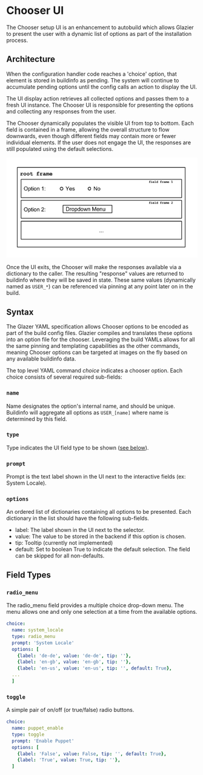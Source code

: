 # Chooser UI

<!--* freshness: { owner: '@tseknet' reviewed: '2022-04-21' } *-->

The Chooser setup UI is an enhancement to autobuild which allows Glazier to
present the user with a dynamic list of options as part of the installation
process.

## Architecture

When the configuration handler code reaches a 'choice' option, that element is
stored in buildinfo as pending. The system will continue to accumulate pending
options until the config calls an action to display the UI.

The UI display action retrieves all collected options and passes them to a fresh
UI instance. The Chooser UI is responsible for presenting the options and
collecting any responses from the user.

The Chooser dynamically populates the visible UI from top to bottom. Each field
is contained in a frame, allowing the overall structure to flow downwards, even
though different fields may contain more or fewer individual elements. If the
user does not engage the UI, the responses are still populated using the default
selections.

![Chooser Frames](chooser_frames.png)

Once the UI exits, the Chooser will make the responses available via a
dictionary to the caller. The resulting "response" values are returned to
buildinfo where they will be saved in state. These same values (dynamically
named as `USER_*`) can be referenced via pinning at any point later on in the
build.

## Syntax

The Glazer YAML specification allows Chooser options to be encoded as part of
the build config files. Glazier compiles and translates these options into an
option file for the chooser. Leveraging the build YAMLs allows for all the same
pinning and templating capabilities as the other commands, meaning Chooser
options can be targeted at images on the fly based on any available buildinfo
data.

The top level YAML command *choice* indicates a chooser option. Each choice
consists of several required sub-fields:

### `name`

Name designates the option's internal name, and should be unique. Buildinfo will
aggregate all options as `USER_[name]` where name is determined by this field.

### `type`

Type indicates the UI field type to be shown ([see below](#field-types)).

### `prompt`

Prompt is the text label shown in the UI next to the interactive fields (ex:
System Locale).

### `options`

An ordered list of dictionaries containing all options to be presented. Each
dictionary in the list should have the following sub-fields.

*   label: The label shown in the UI next to the selector.
*   value: The value to be stored in the backend if this option is chosen.
*   tip: Tooltip (currently not implemented)
*   default: Set to boolean True to indicate the default selection. The field
    can be skipped for all non-defaults.

## Field Types

### `radio_menu`

The radio_menu field provides a multiple choice drop-down menu. The menu allows
one and only one selection at a time from the available options.

```yaml
choice:
  name: system_locale
  type: radio_menu
  prompt: 'System Locale'
  options: [
    {label: 'de-de', value: 'de-de', tip: ''},
    {label: 'en-gb', value: 'en-gb', tip: ''},
    {label: 'en-us', value: 'en-us', tip: '', default: True},
  ...
  ]
```

### `toggle`

A simple pair of on/off (or true/false) radio buttons.

```yaml
choice:
  name: puppet_enable
  type: toggle
  prompt: 'Enable Puppet'
  options: [
    {label: 'False', value: False, tip: '', default: True},
    {label: 'True', value: True, tip: ''},
  ]
```

